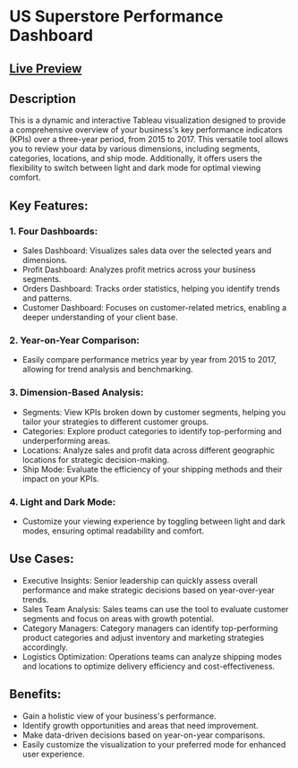 # US Superstore Performance Dashboard

## [Live Preview](https://public.tableau.com/shared/2T6CZF4N7?:display_count=n&:origin=viz_share_link)

## Description

This is a dynamic and interactive Tableau visualization designed to provide a comprehensive overview of your business's key performance indicators (KPIs) over a three-year period, from 2015 to 2017. This versatile tool allows you to review your data by various dimensions, including segments, categories, locations, and ship mode. Additionally, it offers users the flexibility to switch between light and dark mode for optimal viewing comfort.

## Key Features:

### 1. Four Dashboards:

- Sales Dashboard: Visualizes sales data over the selected years and dimensions.
- Profit Dashboard: Analyzes profit metrics across your business segments.
- Orders Dashboard: Tracks order statistics, helping you identify trends and patterns.
- Customer Dashboard: Focuses on customer-related metrics, enabling a deeper understanding of your client base.

### 2. Year-on-Year Comparison:

- Easily compare performance metrics year by year from 2015 to 2017, allowing for trend analysis and benchmarking.

### 3. Dimension-Based Analysis:

- Segments: View KPIs broken down by customer segments, helping you tailor your strategies to different customer groups.
- Categories: Explore product categories to identify top-performing and underperforming areas.
- Locations: Analyze sales and profit data across different geographic locations for strategic decision-making.
- Ship Mode: Evaluate the efficiency of your shipping methods and their impact on your KPIs.

### 4. Light and Dark Mode:

- Customize your viewing experience by toggling between light and dark modes, ensuring optimal readability and comfort.

## Use Cases:

- Executive Insights: Senior leadership can quickly assess overall performance and make strategic decisions based on year-over-year trends.
- Sales Team Analysis: Sales teams can use the tool to evaluate customer segments and focus on areas with growth potential.
- Category Managers: Category managers can identify top-performing product categories and adjust inventory and marketing strategies accordingly.
- Logistics Optimization: Operations teams can analyze shipping modes and locations to optimize delivery efficiency and cost-effectiveness.

## Benefits:

- Gain a holistic view of your business's performance.
- Identify growth opportunities and areas that need improvement.
- Make data-driven decisions based on year-on-year comparisons.
- Easily customize the visualization to your preferred mode for enhanced user experience.